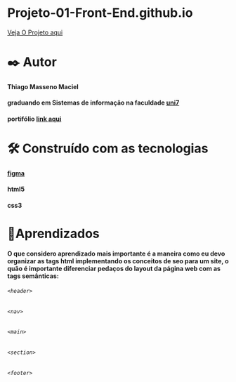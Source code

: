 # Projeto-01-Front-End.github.io
[Veja O Projeto aqui](https://thiagomassenomaciel.github.io/Projetos-front-end.github.io/)

# ✒️ Autor 
#### Thiago Masseno Maciel
#### graduando em Sistemas de informação na faculdade [uni7](https://www.uni7.edu.br/)
#### portifólio [link aqui](https://portifolio-iota-two-78.vercel.app/)

# 🛠️ Construído com as tecnologias
#### [figma](https://www.figma.com/design/5KyUg6ICzJUP6mXK9cAdGc/Explorer---Projeto-01-(Copy)?t=fcnGNXHW9obWNAwp-1)
#### html5
#### css3

# 📌Aprendizados 
#### O que considero aprendizado mais importante é a maneira como eu devo organizar as tags html implementando os conceitos de seo para um site, o quão é importante diferenciar pedaços do layout da página web com as tags semânticas:
###### `<header>`
###### `<nav>`
###### `<main>` 
###### `<section>`
###### `<footer>`

